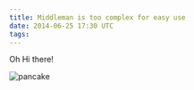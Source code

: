 ```yaml
---
title: Middleman is too complex for easy use
date: 2014-06-25 17:30 UTC
tags:
---
```


Oh Hi there!

![pancake](http://bahiyyih.com/wp-content/uploads/2011/04/Pancakes_MED.jpg)
